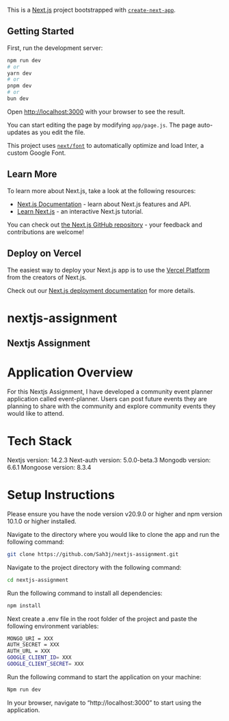 This is a [Next.js](https://nextjs.org/) project bootstrapped with [`create-next-app`](https://github.com/vercel/next.js/tree/canary/packages/create-next-app).

## Getting Started

First, run the development server:

```bash
npm run dev
# or
yarn dev
# or
pnpm dev
# or
bun dev
```

Open [http://localhost:3000](http://localhost:3000) with your browser to see the result.

You can start editing the page by modifying `app/page.js`. The page auto-updates as you edit the file.

This project uses [`next/font`](https://nextjs.org/docs/basic-features/font-optimization) to automatically optimize and load Inter, a custom Google Font.

## Learn More

To learn more about Next.js, take a look at the following resources:

- [Next.js Documentation](https://nextjs.org/docs) - learn about Next.js features and API.
- [Learn Next.js](https://nextjs.org/learn) - an interactive Next.js tutorial.

You can check out [the Next.js GitHub repository](https://github.com/vercel/next.js/) - your feedback and contributions are welcome!

## Deploy on Vercel

The easiest way to deploy your Next.js app is to use the [Vercel Platform](https://vercel.com/new?utm_medium=default-template&filter=next.js&utm_source=create-next-app&utm_campaign=create-next-app-readme) from the creators of Next.js.

Check out our [Next.js deployment documentation](https://nextjs.org/docs/deployment) for more details.
# nextjs-assignment


## Nextjs Assignment
# Application Overview
For this Nextjs Assignment, I have developed a community event planner application called event-planner. Users can post future events they are planning to share with the community and explore community events they would like to attend. 

# Tech Stack
Nextjs version: 14.2.3
Next-auth version: 5.0.0-beta.3
Mongodb version: 6.6.1
Mongoose version: 8.3.4

# Setup Instructions
Please ensure you have the node version v20.9.0 or higher and npm version 10.1.0 or higher installed.

Navigate to the directory where you would like to clone the app and run the following command:
```bash
git clone https://github.com/Sah3j/nextjs-assignment.git
```

Navigate to the project directory with the following command:
```bash
cd nextjs-assignment
```

Run the following command to install all dependencies: 
```bash
npm install
```

Next create a .env file in the root folder of the project and paste the following environment variables:
```bash
MONGO_URI = XXX
AUTH_SECRET = XXX
AUTH_URL = XXX
GOOGLE_CLIENT_ID= XXX
GOOGLE_CLIENT_SECRET= XXX
```

Run the following command to start the application on your machine:
```bash
Npm run dev
```

In your browser, navigate to “http://localhost:3000” to start using the application.
